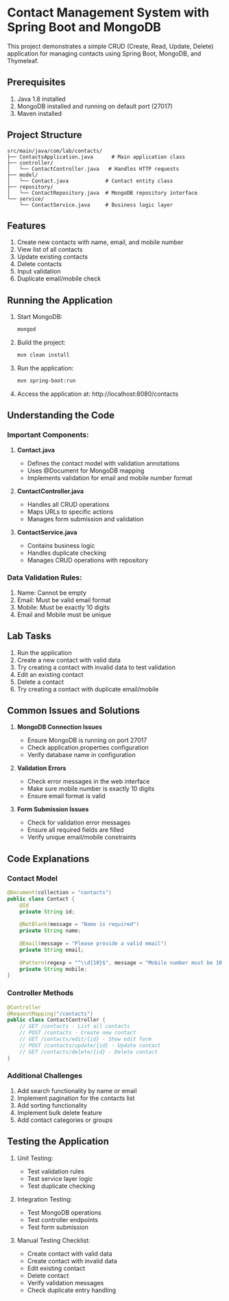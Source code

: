# Contact Management System with Spring Boot and MongoDB

This project demonstrates a simple CRUD (Create, Read, Update, Delete) application for managing contacts using Spring Boot, MongoDB, and Thymeleaf.

## Prerequisites

1. Java 1.8 installed
2. MongoDB installed and running on default port (27017)
3. Maven installed

## Project Structure

```
src/main/java/com/lab/contacts/
├── ContactsApplication.java      # Main application class
├── controller/
│   └── ContactController.java   # Handles HTTP requests
├── model/
│   └── Contact.java            # Contact entity class
├── repository/
│   └── ContactRepository.java  # MongoDB repository interface
└── service/
    └── ContactService.java     # Business logic layer
```

## Features

1. Create new contacts with name, email, and mobile number
2. View list of all contacts
3. Update existing contacts
4. Delete contacts
5. Input validation
6. Duplicate email/mobile check

## Running the Application

1. Start MongoDB:
   ```bash
   mongod
   ```

2. Build the project:
   ```bash
   mvn clean install
   ```

3. Run the application:
   ```bash
   mvn spring-boot:run
   ```

4. Access the application at: http://localhost:8080/contacts

## Understanding the Code

### Important Components:

1. **Contact.java**
   - Defines the contact model with validation annotations
   - Uses @Document for MongoDB mapping
   - Implements validation for email and mobile number format

2. **ContactController.java**
   - Handles all CRUD operations
   - Maps URLs to specific actions
   - Manages form submission and validation

3. **ContactService.java**
   - Contains business logic
   - Handles duplicate checking
   - Manages CRUD operations with repository

### Data Validation Rules:

1. Name: Cannot be empty
2. Email: Must be valid email format
3. Mobile: Must be exactly 10 digits
4. Email and Mobile must be unique

## Lab Tasks

1. Run the application
2. Create a new contact with valid data
3. Try creating a contact with invalid data to test validation
4. Edit an existing contact
5. Delete a contact
6. Try creating a contact with duplicate email/mobile

## Common Issues and Solutions

1. **MongoDB Connection Issues**
   - Ensure MongoDB is running on port 27017
   - Check application.properties configuration
   - Verify database name in configuration

2. **Validation Errors**
   - Check error messages in the web interface
   - Make sure mobile number is exactly 10 digits
   - Ensure email format is valid

3. **Form Submission Issues**
   - Check for validation error messages
   - Ensure all required fields are filled
   - Verify unique email/mobile constraints

## Code Explanations

### Contact Model
```java
@Document(collection = "contacts")
public class Contact {
    @Id
    private String id;
    
    @NotBlank(message = "Name is required")
    private String name;
    
    @Email(message = "Please provide a valid email")
    private String email;
    
    @Pattern(regexp = "^\\d{10}$", message = "Mobile number must be 10 digits")
    private String mobile;
}
```

### Controller Methods
```java
@Controller
@RequestMapping("/contacts")
public class ContactController {
    // GET /contacts - List all contacts
    // POST /contacts - Create new contact
    // GET /contacts/edit/{id} - Show edit form
    // POST /contacts/update/{id} - Update contact
    // GET /contacts/delete/{id} - Delete contact
}
```

### Additional Challenges

1. Add search functionality by name or email
2. Implement pagination for the contacts list
3. Add sorting functionality
4. Implement bulk delete feature
5. Add contact categories or groups

## Testing the Application

1. Unit Testing:
   - Test validation rules
   - Test service layer logic
   - Test duplicate checking

2. Integration Testing:
   - Test MongoDB operations
   - Test controller endpoints
   - Test form submission

3. Manual Testing Checklist:
   - Create contact with valid data
   - Create contact with invalid data
   - Edit existing contact
   - Delete contact
   - Verify validation messages
   - Check duplicate entry handling